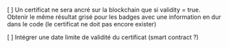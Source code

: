 [ ] Un certificat ne sera ancré sur la blockchain que si validity = true. Obtenir le même résultat grisé pour les badges avec une information en dur dans le code (le certificat ne doit pas encore exister)

[ ] Intégrer une date limite de validité du certificat (smart contract ?)
